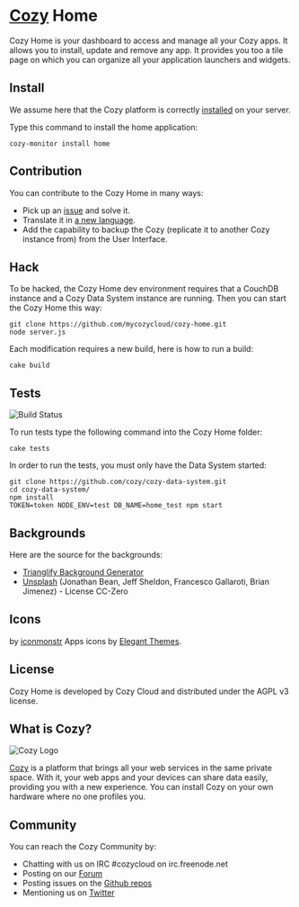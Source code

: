 # [Cozy](http://cozy.io) Home

Cozy Home is your dashboard to access and manage all your Cozy apps. It allows
you to install, update and remove any app.
It provides you too a tile page on which you can organize all your application
launchers and widgets.

## Install

We assume here that the Cozy platform is correctly [installed](https://raw.github.com/mycozycloud/cozy-setup/gh-pages/assets/images/happycloud.png)
 on your server.

Type this command to install the home application:

    cozy-monitor install home

## Contribution

You can contribute to the Cozy Home in many ways:

* Pick up an [issue](https://github.com/mycozycloud/cozy-home/issues?state=open) and solve it.
* Translate it in [a new language](https://github.com/mycozycloud/cozy-home/tree/master/client/app/locales).
* Add the capability to backup the Cozy (replicate it to another Cozy instance
  from) from the User Interface.

## Hack

To be hacked, the Cozy Home dev environment requires that a CouchDB instance
and a Cozy Data System instance are running. Then you can start the Cozy Home
this way:

    git clone https://github.com/mycozycloud/cozy-home.git
    node server.js

Each modification requires a new build, here is how to run a build:

    cake build

## Tests

![Build
Status](https://travis-ci.org/mycozycloud/cozy-home.png?branch=master)

To run tests type the following command into the Cozy Home folder:

    cake tests

In order to run the tests, you must only have the Data System started:

    git clone https://github.com/cozy/cozy-data-system.git
    cd cozy-data-system/
    npm install
    TOKEN=token NODE_ENV=test DB_NAME=home_test npm start

## Backgrounds

Here are the source for the backgrounds:

* [Trianglify Background Generator](http://qrohlf.com/trianglify-generator/)
* [Unsplash](http://unsplash.com) (Jonathan Bean, Jeff Sheldon, Francesco Gallaroti, Brian Jimenez) - License CC-Zero

## Icons

by [iconmonstr](http://iconmonstr.com/)
Apps icons by [Elegant Themes](http://www.elegantthemes.com/blog/freebie-of-the-week/beautiful-flat-icons-for-free).

## License

Cozy Home is developed by Cozy Cloud and distributed under the AGPL v3 license.

## What is Cozy?

![Cozy Logo](https://raw.github.com/mycozycloud/cozy-setup/gh-pages/assets/images/happycloud.png)

[Cozy](http://cozy.io) is a platform that brings all your web services in the
same private space.  With it, your web apps and your devices can share data
easily, providing you
with a new experience. You can install Cozy on your own hardware where no one
profiles you.

## Community

You can reach the Cozy Community by:

* Chatting with us on IRC #cozycloud on irc.freenode.net
* Posting on our [Forum](https://forum.cozy.io/)
* Posting issues on the [Github repos](https://github.com/cozy/)
* Mentioning us on [Twitter](http://twitter.com/mycozycloud)
